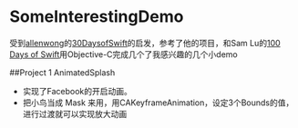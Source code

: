 # SomeInterestingDemo
受到[allenwong](https://github.com/allenwong)的[30DaysofSwift](https://github.com/allenwong/30DaysofSwift)的启发，参考了他的项目，和Sam Lu的[100 Days of Swift](http://samvlu.com/index.html)用Objective-C完成几个了我感兴趣的几个小demo

##Project 1 AnimatedSplash
* 实现了Facebook的开启动画。   
* 把小鸟当成 Mask 来用，用CAKeyframeAnimation，设定3个Bounds的值，进行过渡就可以实现放大动画